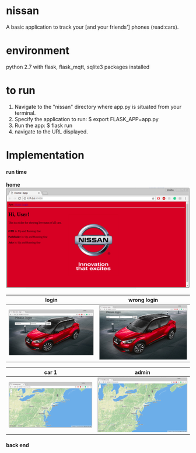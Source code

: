# nissan
A basic application to track your [and your friends'] phones (read:cars).

# environment
python 2.7
with flask, flask_mqtt, sqlite3 packages installed

# to run
1. Navigate to the "nissan" directory where app.py is situated from your terminal.
2. Specify the application to run: $ export FLASK_APP=app.py
3. Run the app: $ flask run
4. navigate to the URL displayed.

# Implementation
#### run time
**home**
![home](/home.png)

**login**                  |  **wrong login**
:-------------------------:|:-------------------------:
![login](/login.png)       |  ![wrong](/wrong.png)

**car 1**                  |  **admin**
:-------------------------:|:-------------------------:
![car](/mahim.png)         |  ![admin](/admin.png)

#### back end
